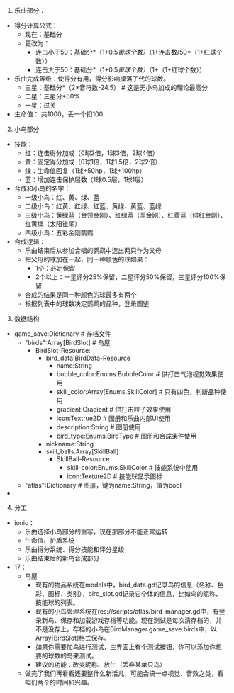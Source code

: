 1. 乐曲部分：
  - 得分计算公式：
    - 现在：基础分
    - 更改为：
      - 连击小于50：基础分*（1+0.5*黄球个数）*（1+连击数/50*（1+红球个数））
      - 连击大于50：基础分*（1+0.5*黄球个数）*（1+（1+红球个数））
  - 乐曲完成等级：使得分有用，得分影响掉落子代的球数。
    - 三星：基础分*（2*音符数-24.5）            # 这是无小鸟加成的理论最高分
    - 二星：三星分*60%
    - 一星：过关
  - 生命值：
  共1000，丢一个扣100
2. 小鸟部分
  - 技能：
    - 红：连击得分加成（0球2倍，1球3倍，2球4倍）
    - 黄：固定得分加成（0球1倍，1球1.5倍，2球2倍）
    - 绿：生命值回复（1球+50hp，1球+100hp）
    - 蓝：增加连击保护层数（1球0.5层，1球1层）
  - 合成和小鸟的名字：
    - 一级小鸟：红、黄、绿、蓝
    - 二级小鸟：红黄、红绿、红蓝、黄绿、黄蓝、蓝绿
    - 三级小鸟：黄绿蓝（金领金刚）、红绿蓝（军金刚）、红黄蓝（绯红金刚）、红黄绿（太阳锥尾）
    - 四级小鸟：五彩金刚鹦鹉
  - 合成逻辑：
    - 乐曲结束后从参加合唱的鹦鹉中选出两只作为父母
    - 把父母的球加在一起，同一种颜色的球如果：
      - 1个：必定保留
      - 2个以上：一星评分25%保留，二星评分50%保留，三星评分100%保留
    - 合成的结果是同一种颜色的球最多有两个
    - 根据列表中的球数决定鹦鹉的品种，登录图鉴
3. 数据结构
  - game_save:Dictionary   # 存档文件
    - "birds":Array[BirdSlot]     # 鸟屋
      - BirdSlot-Resource:
        - bird_data:BirdData-Resource
          - name:String
          - bubble_color:Enums.BubbleColor   # 供打击气泡视觉效果使用
          - skill_color:Array[Enums.SkillColor]   # 只有四色，判断品种使用
          - gradient:Gradient   # 供打击粒子效果使用
          - icon:Textrue2D    # 图册和乐曲内部UI使用
          - description:String     # 图册使用
          - bird_type:Enums.BirdType   # 图册和合成条件使用
        - nickname:String
        - skill_balls:Array[SkillBall]
          - SkillBall-Resource
            - skill-color:Enums.SkillColor  # 技能系统中使用
            - icon:Texture2D   # 技能球显示图标
    - "atlas":Dictionary   # 图册，键为name:String，值为bool
  - 
4. 分工
  - ionic：
    - 乐曲选择小鸟部分的重写，现在那部分不能正常运转
    - 生命值、护盾系统
    - 乐曲得分系统、得分技能和评分星级
    - 乐曲结束后的新鸟合成部分
  - 17：
    - 鸟屋
      - 现有的物品系统在models中，bird_data.gd记录鸟的信息（名称、色彩、图标、类别），bird_slot.gd记录它个体的信息，比如鸟的昵称、技能球的列表。
      - 现有的小鸟管理系统在res://scripts/atlas/bird_manager.gd中，有登录新鸟、保存和加载游戏存档等功能。现在测试是每次清存档的，并不是没存上。存档的小鸟在BirdManager.game_save.birds中，以Array[BirdSlot]格式保存。
      - 如果你需要加鸟进行测试，主界面上有个测试按钮，你可以添加你想要的球数的鸟来测试。
      - 建议的功能：改变昵称、放生（丢弃某单只鸟）
    - 做完了我们再看看还要整什么新活儿，可能会搞一点视觉、音效之类，看咱们两个的时间和兴趣。

